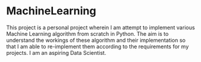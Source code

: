 # MachineLearning

This project is a personal project wherein I am attempt to implement various Machine Learning algorithm from scratch in Python. The aim is to understand the workings of these algorithm and their implementation so that I am able to re-implement them according to the requirements for my projects. I am an aspiring Data Scientist.
